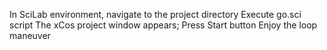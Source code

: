 In SciLab environment, navigate to the project directory
Execute go.sci script
The xCos project window appears; Press Start button
Enjoy the loop maneuver
